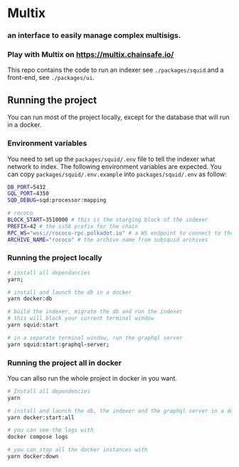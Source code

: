 # Multix

### an interface to easily manage complex multisigs.

### Play with Multix on https://multix.chainsafe.io/

This repo contains the code to run an indexer see `./packages/squid` and a front-end, see `./packages/ui`.

## Running the project

You can run most of the project locally, except for the database that will run in a docker.

### Environment variables

You need to set up the `packages/squid/.env` file to tell the indexer what network to index. The following environment variables are expected. You can copy `packages/squid/.env.example` into `packages/squid/.env` as follow:

```bash
DB_PORT=5432
GQL_PORT=4350
SQD_DEBUG=sqd:processor:mapping

# rococo
BLOCK_START=3510000 # this is the starging block of the indexer
PREFIX=42 # the ss58 prefix for the chain
RPC_WS="wss://rococo-rpc.polkadot.io" # a WS endpoint to connect to the blockchain
ARCHIVE_NAME="rococo" # the archive name from subsquid archives
```

### Running the project locally

```bash
# install all dependancies
yarn;

# install and launch the db in a docker
yarn docker:db

# build the indexer, migrate the db and run the indexer
# this will block your current terminal window
yarn squid:start

# in a separate terminal window, run the graphql server
yarn squid:start:graphql-server;
```

### Running the project all in docker

You can allso run the whole project in docker in you want.

```bash
# Install all dependencies
yarn

# install and launch the db, the indexer and the graphql server in a docker
yarn docker:start:all

# you can see the logs with
docker compose logs

# you can stop all the docker instances with
yarn docker:down
```
